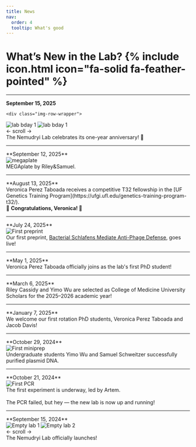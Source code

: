 ```yaml
---
title: News
nav:
  order: 4
  tooltip: What's good
---
```


# What’s New in the Lab? {% include icon.html icon="fa-solid fa-feather-pointed" %}

<hr>

**September 15, 2025**
<div class="text-img">
  <div class="image">
    
    <div class="img-row-wrapper">
  <div class="img-row">
    <img src="/news/images/20250915_2.jpg" alt="lab bday 1">
    <img src="/news/images/20250915_1.jpg" alt="lab bday 1">
  </div>
  <div class="scroll-hint">← scroll →</div>
</div>
</div>

  
 <div class="text">   
The Nemudryi Lab celebrates its one-year anniversary! 🎉
  </div>
  
</div>

<hr>
**September 12, 2025**

<div class="text-img">

  <div class="image">
    <img src="/news/images/20250912.jpg" alt="megaplate">
  </div>
  
  <div class="text"> 
    MEGAplate by Riley&Samuel. 
  </div>

</div>

<hr>
**August 13, 2025**
<br>
Veronica Perez Taboada receives a competitive T32 fellowship in the [UF Genetics Training Program](https://ufgi.ufl.edu/genetics-training-program-t32/). 
<br>🎉 <strong>Congratulations, Veronica! </strong>🎉

<hr>
**July 24, 2025**
<div class="text-img">

  <div class="image">
    <img src="/news/images/20250724.jpg" alt="First preprint">
  </div>
 
 <div class="text"> 
Our first preprint, <a href="https://doi.org/10.1101/2025.07.24.666596" target="_blank" rel="noopener noreferrer">
      Bacterial Schlafens Mediate Anti-Phage Defense</a>, goes live!
</div>

</div>

<hr>
**May 1, 2025**
<br>
Veronica Perez Taboada officially joins as the lab's first PhD student!

<hr>
**March 6, 2025**
<br>
Riley Cassidy and Yimo Wu are selected as College of Medicine University Scholars for the 2025–2026 academic year!

<hr>
**January 7, 2025**
<br>
We welcome our first rotation PhD students, Veronica Perez Taboada and Jacob Davis!

<hr>
**October 29, 2024**
<div class="text-img">

<div class="image">
  <img src="/news/images/20241029.jpg" alt="First miniprep">
</div>

<div class="text">
Undergraduate students Yimo Wu and Samuel Schweitzer successfully purified plasmid DNA.
</div>

</div>

<hr>
**October 21, 2024**
<div class="text-img">

  <div class="image">
    <img src="/news/images/20241021.jpg" alt="First PCR">
  </div>
  
  <div class="text">   
    The first experiment is underway, led by Artem.
    <br><br>
    The PCR failed, but hey — the new lab is now up and running!
  </div>
</div>


<hr>
**September 15, 2024**

<div class="text-img">

<div class="image">
    <div class="img-row-wrapper">
        
  <div class="img-row">
    <img src="/news/images/20240915_2.jpg" alt="Empty lab 1">
    <img src="/news/images/20240915_1.jpg" alt="Empty lab 2">
  </div>
  <div class="scroll-hint">← scroll →</div>
</div>
</div>

<div class="text">
The Nemudryi Lab officially launches!
</div>
  
</div>
